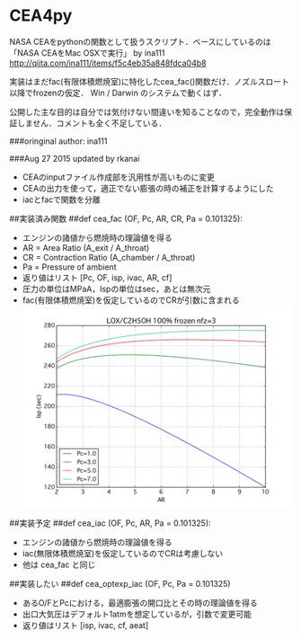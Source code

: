 # CEA4py
NASA CEAをpythonの関数として扱うスクリプト．ベースにしているのは
「NASA CEAをMac OSXで実行」 by ina111
http://qiita.com/ina111/items/f5c4eb35a848fdca04b8

実装はまだfac(有限体積燃焼室)に特化したcea_fac()関数だけ．ノズルスロート以降でfrozenの仮定．
Win / Darwin のシステムで動くはず．

公開した主な目的は自分では気付けない間違いを知ることなので，完全動作は保証しません．コメントも全く不足している．


###oringinal author: ina111

###Aug 27 2015 updated by rkanai
 - CEAのinputファイル作成部を汎用性が高いものに変更
 - CEAの出力を使って，適正でない膨張の時の補正を計算するようにした
 - iacとfacで関数を分離

##実装済み関数
##def cea_fac (OF, Pc, AR, CR, Pa = 0.101325):
 - エンジンの諸値から燃焼時の理論値を得る
 - AR = Area Ratio (A_exit / A_throat)
 - CR = Contraction Ratio (A_chamber / A_throat)
 - Pa = Pressure of ambient
 - 返り値はリスト [Pc, OF, isp, ivac, AR, cf]
 - 圧力の単位はMPaA，Ispの単位はsec，あとは無次元
 - fac(有限体積燃焼室)を仮定しているのでCRが引数に含まれる
![こういうのが作れる](ceatest_IspvsAR.png)

##実装予定
##def cea_iac (OF, Pc, AR, Pa = 0.101325):
 - エンジンの諸値から燃焼時の理論値を得る
 - iac(無限体積燃焼室)を仮定しているのでCRは考慮しない
 - 他は cea_fac と同じ

##実装したい
##def cea_optexp_iac (OF, Pc, Pa = 0.101325)
 - あるO/FとPcにおける，最適膨張の開口比とその時の理論値を得る
 - 出口大気圧はデフォルト1atmを想定しているが，引数で変更可能
 - 返り値はリスト [isp, ivac, cf, aeat]
